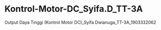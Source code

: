 # Kontrol-Motor-DC_Syifa.D_TT-3A
Output Daya Tinggi (Kontrol Motor DC)_Syifa Dwianuga_TT-3A_1903332062
